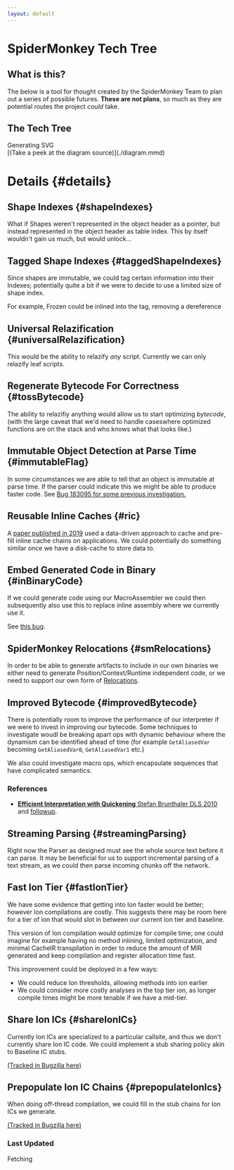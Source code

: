 ```yaml
---
layout: default
---
```


<link rel="stylesheet" href="./tech_tree_style.css"/>

# SpiderMonkey Tech Tree

## What is this?

The below is a tool for thought created by the SpiderMonkey Team to plan out a
series of possible futures. **These are not plans**, so much as they are
potential routes the project _could_ take.

## The Tech Tree

<div id="tree" class="tree">Generating SVG</div>
[(Take a peek at the diagram source)](./diagram.mmd)

# Details {#details}

## Shape Indexes {#shapeIndexes}

What if Shapes weren't represented in the object header as a pointer, but
instead represented in the object header as table index. This by itself wouldn't
gain us much, but would unlock...

## Tagged Shape Indexes {#taggedShapeIndexes}

Since shapes are immutable, we could tag certain information into their Indexes;
potentially quite a bit if we were to decide to use a limited size of shape
index.

For example, Frozen could be inlined into the tag, removing a dereference

## Universal Relazification {#universalRelazification}

This would be the ability to relazify _any_ script. Currently we can only
relazify leaf scripts.

## Regenerate Bytecode For Correctness {#tossBytecode}

The ability to relazifiy anything would allow us to start optimizing _bytecode_,
(with the large caveat that we'd need to handle caseswhere optimized functions
are on the stack and who knows what that looks like.)

## Immutable Object Detection at Parse Time {#immutableFlag}

In some circumstances we are able to tell that an object is immutable at parse
time. If the parser could indicate this we might be able to produce faster code.
See
[Bug 183095 for some previous investigation.](https://bugzilla.mozilla.org/show_bug.cgi?id=1830195)

## Reusable Inline Caches {#ric}

A [paper published in 2019](https://dl.acm.org/doi/10.1145/3314221.3314587) used
a data-driven approach to cache and pre-fill inline cache chains on
applications. We could potentially do something similar once we have a
disk-cache to store data to.

## Embed Generated Code in Binary {#inBinaryCode}

If we could generate code using our MacroAssembler we could then subsequently
also use this to replace inline assembly where we currently use it.

See [this bug](https://bugzilla.mozilla.org/show_bug.cgi?id=1751204).

## SpiderMonkey Relocations {#smRelocations}

In order to be able to generate artifacts to include in our own binaries we
either need to generate Position/Context/Runtime independent code, or we need to
support our own form of
[Relocations](<https://en.wikipedia.org/wiki/Relocation_(computing)>).

## Improved Bytecode {#improvedBytecode}

There is potentially room to improve the performance of our interpreter if we
were to invest in improving our bytecode. Some techniques to investigate woudl
be breaking apart ops with dynamic behaviour where the dynamism can be
identified ahead of time (for example `GetAliasedVar` becoming `GetAliasedVar0`,
`GetAliasedVar1` etc.)

We also could investigate macro ops, which encapsulate sequences that have
complicated semantics.

### References

- [**Efficient Interpretation with Quickening** Stefan Brunthaler DLS 2010](https://dl.acm.org/doi/10.1145/1899661.1869633)
  and [followup](https://arxiv.org/pdf/2109.02958.pdf).

## Streaming Parsing {#streamingParsing}

Right now the Parser as designed must see the whole source text before it can
parse. It may be beneficial for us to support incremental parsing of a text
stream, as we could then parse incoming chunks off the network.

## Fast Ion Tier {#fastIonTier}

We have some evidence that getting into Ion faster would be better; however Ion
compilations are costly. This suggests there may be room here for a tier of ion that
would slot in between our current Ion tier and baseline.

This version of Ion compilation would optimize for compile time; one could imagine
for example having no method inlining, limited optimization, and minimal CacheIR
transpilation in order to reduce the amount of MIR generated and keep compilation and
register allocation time fast.

This improvement could be deployed in a few ways:

* We could reduce Ion thresholds, allowing methods into ion earlier
* We could consider more costly analyses in the top tier ion, as longer compile times
  might be more tenable if we have a mid-tier.

## Share Ion ICs {#shareIonICs}

Currently Ion ICs are specialized to a particular callsite, and thus we don't
currently share Ion IC code. We could implement a stub sharing policy
akin to Baseline IC stubs.

[(Tracked in Bugzilla here)](https://bugzilla.mozilla.org/show_bug.cgi?id=1817277)

## Prepopulate Ion IC Chains {#prepopulateIonIcs}

When doing off-thread compilation, we could fill in the stub chains for Ion ICs we
generate.

[(Tracked in Bugzilla here)](https://bugzilla.mozilla.org/show_bug.cgi?id=1817277)

<script type="module">
import draw_diagram from "./diagram.mjs"
draw_diagram("./diagram.mmd","#tree");
</script>

### Last Updated
<div id="lastUpdated">Fetching</div>
<script>
  // Technique stolen from https://cogitorium.info/2021/02/jekyll-github-revision
  fetch("https://api.github.com/repos/{{ site.github.repository_nwo }}/commits?path={{ page.path }}&page=1&per_page=2")
  .then(response => response.json())
  .then(json => {
    if (json.length > 1) {
      const d = new Date(json[0].commit.author.date);
      document.getElementById("lastUpdated").innerText = d.toLocaleDateString() + " (" + d.toLocaleTimeString() + ")"
    }});
</script>
